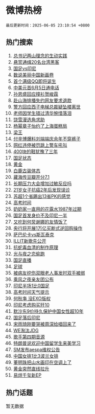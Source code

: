 # 微博热榜

`最后更新时间：2025-06-05 23:10:54 +0800`

## 热门搜索

1. [总书记两山理念的生动实践](https://m.weibo.cn/search?containerid=100103type%3D1%26t%3D10%26q%3D%23%E6%80%BB%E4%B9%A6%E8%AE%B0%E4%B8%A4%E5%B1%B1%E7%90%86%E5%BF%B5%E7%9A%84%E7%94%9F%E5%8A%A8%E5%AE%9E%E8%B7%B5%23&stream_entry_id=51&isnewpage=1&extparam=seat%3D1%26cate%3D10103%26pos%3D0%26filter_type%3Drealtimehot%26stream_entry_id%3D51%26c_type%3D51%26dgr%3D0%26q%3D%2523%25E6%2580%25BB%25E4%25B9%25A6%25E8%25AE%25B0%25E4%25B8%25A4%25E5%25B1%25B1%25E7%2590%2586%25E5%25BF%25B5%25E7%259A%2584%25E7%2594%259F%25E5%258A%25A8%25E5%25AE%259E%25E8%25B7%25B5%2523%26display_time%3D1749136253%26pre_seqid%3D17491362529540054523)
1. [悬赏通缉20名台湾黑客](https://m.weibo.cn/search?containerid=100103type%3D1%26t%3D10%26q%3D%23%E6%82%AC%E8%B5%8F%E9%80%9A%E7%BC%8920%E5%90%8D%E5%8F%B0%E6%B9%BE%E9%BB%91%E5%AE%A2%23&stream_entry_id=31&isnewpage=1&extparam=seat%3D1%26realpos%3D1%26pos%3D0%26filter_type%3Drealtimehot%26stream_entry_id%3D31%26band_rank%3D1%26lcate%3D5001%26dgr%3D0%26flag%3D16%26c_type%3D31%26cate%3D5001%26q%3D%2523%25E6%2582%25AC%25E8%25B5%258F%25E9%2580%259A%25E7%25BC%258920%25E5%2590%258D%25E5%258F%25B0%25E6%25B9%25BE%25E9%25BB%2591%25E5%25AE%25A2%2523%26display_time%3D1749136253%26pre_seqid%3D17491362529540054523)
1. [国足vs印尼](https://m.weibo.cn/search?containerid=100103type%3D1%26t%3D10%26q%3D%23%E5%9B%BD%E8%B6%B3vs%E5%8D%B0%E5%B0%BC%23&stream_entry_id=31&isnewpage=1&extparam=seat%3D1%26realpos%3D2%26pos%3D1%26filter_type%3Drealtimehot%26stream_entry_id%3D31%26band_rank%3D2%26lcate%3D5001%26dgr%3D0%26flag%3D2%26c_type%3D31%26cate%3D5001%26q%3D%2523%25E5%259B%25BD%25E8%25B6%25B3vs%25E5%258D%25B0%25E5%25B0%25BC%2523%26display_time%3D1749136253%26pre_seqid%3D17491362529540054523)
1. [数说美丽中国新画卷](https://m.weibo.cn/search?containerid=100103type%3D1%26t%3D10%26q%3D%23%E6%95%B0%E8%AF%B4%E7%BE%8E%E4%B8%BD%E4%B8%AD%E5%9B%BD%E6%96%B0%E7%94%BB%E5%8D%B7%23&stream_entry_id=31&isnewpage=1&extparam=seat%3D1%26realpos%3D3%26pos%3D2%26filter_type%3Drealtimehot%26stream_entry_id%3D31%26band_rank%3D3%26lcate%3D5001%26dgr%3D0%26flag%3D0%26c_type%3D31%26cate%3D5001%26q%3D%2523%25E6%2595%25B0%25E8%25AF%25B4%25E7%25BE%258E%25E4%25B8%25BD%25E4%25B8%25AD%25E5%259B%25BD%25E6%2596%25B0%25E7%2594%25BB%25E5%258D%25B7%2523%26display_time%3D1749136253%26pre_seqid%3D17491362529540054523)
1. [首个满级QQ即将诞生](https://m.weibo.cn/search?containerid=100103type%3D1%26t%3D10%26q%3D%23%E9%A6%96%E4%B8%AA%E6%BB%A1%E7%BA%A7QQ%E5%8D%B3%E5%B0%86%E8%AF%9E%E7%94%9F%23&stream_entry_id=31&isnewpage=1&extparam=seat%3D1%26realpos%3D4%26pos%3D3%26filter_type%3Drealtimehot%26stream_entry_id%3D31%26band_rank%3D4%26lcate%3D5001%26dgr%3D0%26flag%3D1%26c_type%3D31%26cate%3D5001%26q%3D%2523%25E9%25A6%2596%25E4%25B8%25AA%25E6%25BB%25A1%25E7%25BA%25A7QQ%25E5%258D%25B3%25E5%25B0%2586%25E8%25AF%259E%25E7%2594%259F%2523%26display_time%3D1749136253%26pre_seqid%3D17491362529540054523)
1. [中美元首6月5日通电话](https://m.weibo.cn/search?containerid=100103type%3D1%26t%3D10%26q%3D%23%E4%B8%AD%E7%BE%8E%E5%85%83%E9%A6%966%E6%9C%885%E6%97%A5%E9%80%9A%E7%94%B5%E8%AF%9D%23&stream_entry_id=31&isnewpage=1&extparam=seat%3D1%26realpos%3D5%26pos%3D4%26filter_type%3Drealtimehot%26stream_entry_id%3D31%26band_rank%3D5%26lcate%3D5001%26dgr%3D0%26flag%3D0%26c_type%3D31%26cate%3D5001%26q%3D%2523%25E4%25B8%25AD%25E7%25BE%258E%25E5%2585%2583%25E9%25A6%25966%25E6%259C%25885%25E6%2597%25A5%25E9%2580%259A%25E7%2594%25B5%25E8%25AF%259D%2523%26display_time%3D1749136253%26pre_seqid%3D17491362529540054523)
1. [孙恩盛回应撞衫贺峻霖](https://m.weibo.cn/search?containerid=100103type%3D1%26t%3D10%26q%3D%23%E5%AD%99%E6%81%A9%E7%9B%9B%E5%9B%9E%E5%BA%94%E6%92%9E%E8%A1%AB%E8%B4%BA%E5%B3%BB%E9%9C%96%23&stream_entry_id=31&isnewpage=1&extparam=seat%3D1%26realpos%3D6%26pos%3D5%26filter_type%3Drealtimehot%26stream_entry_id%3D31%26band_rank%3D6%26lcate%3D5001%26dgr%3D0%26flag%3D2%26c_type%3D31%26cate%3D5001%26q%3D%2523%25E5%25AD%2599%25E6%2581%25A9%25E7%259B%259B%25E5%259B%259E%25E5%25BA%2594%25E6%2592%259E%25E8%25A1%25AB%25E8%25B4%25BA%25E5%25B3%25BB%25E9%259C%2596%2523%26display_time%3D1749136253%26pre_seqid%3D17491362529540054523)
1. [赴山海排播失约网友要求退款](https://m.weibo.cn/search?containerid=100103type%3D1%26t%3D10%26q%3D%23%E8%B5%B4%E5%B1%B1%E6%B5%B7%E6%8E%92%E6%92%AD%E5%A4%B1%E7%BA%A6%E7%BD%91%E5%8F%8B%E8%A6%81%E6%B1%82%E9%80%80%E6%AC%BE%23&stream_entry_id=31&isnewpage=1&extparam=seat%3D1%26realpos%3D7%26pos%3D6%26filter_type%3Drealtimehot%26stream_entry_id%3D31%26band_rank%3D7%26lcate%3D5001%26dgr%3D0%26flag%3D1%26c_type%3D31%26cate%3D5001%26q%3D%2523%25E8%25B5%25B4%25E5%25B1%25B1%25E6%25B5%25B7%25E6%258E%2592%25E6%2592%25AD%25E5%25A4%25B1%25E7%25BA%25A6%25E7%25BD%2591%25E5%258F%258B%25E8%25A6%2581%25E6%25B1%2582%25E9%2580%2580%25E6%25AC%25BE%2523%26display_time%3D1749136253%26pre_seqid%3D17491362529540054523)
1. [警方回应西子电梯总裁疑坠楼离世](https://m.weibo.cn/search?containerid=100103type%3D1%26t%3D10%26q%3D%23%E8%AD%A6%E6%96%B9%E5%9B%9E%E5%BA%94%E8%A5%BF%E5%AD%90%E7%94%B5%E6%A2%AF%E6%80%BB%E8%A3%81%E7%96%91%E5%9D%A0%E6%A5%BC%E7%A6%BB%E4%B8%96%23&stream_entry_id=31&isnewpage=1&extparam=seat%3D1%26realpos%3D8%26pos%3D7%26filter_type%3Drealtimehot%26stream_entry_id%3D31%26band_rank%3D8%26lcate%3D5001%26dgr%3D0%26flag%3D1%26c_type%3D31%26cate%3D5001%26q%3D%2523%25E8%25AD%25A6%25E6%2596%25B9%25E5%259B%259E%25E5%25BA%2594%25E8%25A5%25BF%25E5%25AD%2590%25E7%2594%25B5%25E6%25A2%25AF%25E6%2580%25BB%25E8%25A3%2581%25E7%2596%2591%25E5%259D%25A0%25E6%25A5%25BC%25E7%25A6%25BB%25E4%25B8%2596%2523%26display_time%3D1749136253%26pre_seqid%3D17491362529540054523)
1. [老师因学生错过清华惋惜落泪](https://m.weibo.cn/search?containerid=100103type%3D1%26t%3D10%26q%3D%23%E8%80%81%E5%B8%88%E5%9B%A0%E5%AD%A6%E7%94%9F%E9%94%99%E8%BF%87%E6%B8%85%E5%8D%8E%E6%83%8B%E6%83%9C%E8%90%BD%E6%B3%AA%23&stream_entry_id=31&isnewpage=1&extparam=seat%3D1%26realpos%3D9%26pos%3D8%26filter_type%3Drealtimehot%26stream_entry_id%3D31%26band_rank%3D9%26lcate%3D5001%26dgr%3D0%26flag%3D0%26c_type%3D31%26cate%3D5001%26q%3D%2523%25E8%2580%2581%25E5%25B8%2588%25E5%259B%25A0%25E5%25AD%25A6%25E7%2594%259F%25E9%2594%2599%25E8%25BF%2587%25E6%25B8%2585%25E5%258D%258E%25E6%2583%258B%25E6%2583%259C%25E8%2590%25BD%25E6%25B3%25AA%2523%26display_time%3D1749136253%26pre_seqid%3D17491362529540054523)
1. [饶雪漫选角求助](https://m.weibo.cn/search?containerid=100103type%3D1%26t%3D10%26q%3D%23%E9%A5%B6%E9%9B%AA%E6%BC%AB%E9%80%89%E8%A7%92%E6%B1%82%E5%8A%A9%23&stream_entry_id=31&isnewpage=1&extparam=seat%3D1%26realpos%3D10%26pos%3D9%26filter_type%3Drealtimehot%26stream_entry_id%3D31%26band_rank%3D10%26lcate%3D5001%26dgr%3D0%26flag%3D0%26c_type%3D31%26cate%3D5001%26q%3D%2523%25E9%25A5%25B6%25E9%259B%25AA%25E6%25BC%25AB%25E9%2580%2589%25E8%25A7%2592%25E6%25B1%2582%25E5%258A%25A9%2523%26display_time%3D1749136253%26pre_seqid%3D17491362529540054523)
1. [杨幂章子怡约了上海蛋糕局](https://m.weibo.cn/search?containerid=100103type%3D1%26t%3D10%26q%3D%23%E6%9D%A8%E5%B9%82%E7%AB%A0%E5%AD%90%E6%80%A1%E7%BA%A6%E4%BA%86%E4%B8%8A%E6%B5%B7%E8%9B%8B%E7%B3%95%E5%B1%80%23&stream_entry_id=31&isnewpage=1&extparam=seat%3D1%26realpos%3D11%26pos%3D10%26filter_type%3Drealtimehot%26stream_entry_id%3D31%26band_rank%3D11%26lcate%3D5001%26dgr%3D0%26flag%3D1%26c_type%3D31%26cate%3D5001%26q%3D%2523%25E6%259D%25A8%25E5%25B9%2582%25E7%25AB%25A0%25E5%25AD%2590%25E6%2580%25A1%25E7%25BA%25A6%25E4%25BA%2586%25E4%25B8%258A%25E6%25B5%25B7%25E8%259B%258B%25E7%25B3%2595%25E5%25B1%2580%2523%26display_time%3D1749136253%26pre_seqid%3D17491362529540054523)
1. [梁王](https://m.weibo.cn/search?containerid=100103type%3D1%26t%3D10%26q%3D%E6%A2%81%E7%8E%8B&stream_entry_id=31&isnewpage=1&extparam=seat%3D1%26realpos%3D12%26pos%3D11%26filter_type%3Drealtimehot%26stream_entry_id%3D31%26band_rank%3D12%26lcate%3D5001%26dgr%3D0%26flag%3D1%26c_type%3D31%26cate%3D5001%26q%3D%25E6%25A2%2581%25E7%258E%258B%26display_time%3D1749136253%26pre_seqid%3D17491362529540054523)
1. [付辛博爆料刘端端庆余年不穿裤子](https://m.weibo.cn/search?containerid=100103type%3D1%26t%3D10%26q%3D%E4%BB%98%E8%BE%9B%E5%8D%9A%E7%88%86%E6%96%99%E5%88%98%E7%AB%AF%E7%AB%AF%E5%BA%86%E4%BD%99%E5%B9%B4%E4%B8%8D%E7%A9%BF%E8%A3%A4%E5%AD%90&stream_entry_id=31&isnewpage=1&extparam=seat%3D1%26realpos%3D13%26pos%3D12%26filter_type%3Drealtimehot%26stream_entry_id%3D31%26band_rank%3D13%26lcate%3D5001%26dgr%3D0%26flag%3D0%26c_type%3D31%26cate%3D5001%26q%3D%25E4%25BB%2598%25E8%25BE%259B%25E5%258D%259A%25E7%2588%2586%25E6%2596%2599%25E5%2588%2598%25E7%25AB%25AF%25E7%25AB%25AF%25E5%25BA%2586%25E4%25BD%2599%25E5%25B9%25B4%25E4%25B8%258D%25E7%25A9%25BF%25E8%25A3%25A4%25E5%25AD%2590%26display_time%3D1749136253%26pre_seqid%3D17491362529540054523)
1. [网红违停被罚跳上警车吼叫](https://m.weibo.cn/search?containerid=100103type%3D1%26t%3D10%26q%3D%23%E7%BD%91%E7%BA%A2%E8%BF%9D%E5%81%9C%E8%A2%AB%E7%BD%9A%E8%B7%B3%E4%B8%8A%E8%AD%A6%E8%BD%A6%E5%90%BC%E5%8F%AB%23&stream_entry_id=31&isnewpage=1&extparam=seat%3D1%26realpos%3D14%26pos%3D13%26filter_type%3Drealtimehot%26stream_entry_id%3D31%26band_rank%3D14%26lcate%3D5001%26dgr%3D0%26flag%3D1%26c_type%3D31%26cate%3D5001%26q%3D%2523%25E7%25BD%2591%25E7%25BA%25A2%25E8%25BF%259D%25E5%2581%259C%25E8%25A2%25AB%25E7%25BD%259A%25E8%25B7%25B3%25E4%25B8%258A%25E8%25AD%25A6%25E8%25BD%25A6%25E5%2590%25BC%25E5%258F%25AB%2523%26display_time%3D1749136253%26pre_seqid%3D17491362529540054523)
1. [400块的鞋犹豫了三年](https://m.weibo.cn/search?containerid=100103type%3D1%26t%3D10%26q%3D400%E5%9D%97%E7%9A%84%E9%9E%8B%E7%8A%B9%E8%B1%AB%E4%BA%86%E4%B8%89%E5%B9%B4&stream_entry_id=31&isnewpage=1&extparam=seat%3D1%26realpos%3D15%26pos%3D14%26filter_type%3Drealtimehot%26stream_entry_id%3D31%26band_rank%3D15%26lcate%3D5001%26dgr%3D0%26flag%3D2%26c_type%3D31%26cate%3D5001%26q%3D400%25E5%259D%2597%25E7%259A%2584%25E9%259E%258B%25E7%258A%25B9%25E8%25B1%25AB%25E4%25BA%2586%25E4%25B8%2589%25E5%25B9%25B4%26display_time%3D1749136253%26pre_seqid%3D17491362529540054523)
1. [国足状态](https://m.weibo.cn/search?containerid=100103type%3D1%26t%3D10%26q%3D%E5%9B%BD%E8%B6%B3%E7%8A%B6%E6%80%81&stream_entry_id=31&isnewpage=1&extparam=seat%3D1%26realpos%3D16%26pos%3D15%26filter_type%3Drealtimehot%26stream_entry_id%3D31%26band_rank%3D16%26lcate%3D5001%26dgr%3D0%26flag%3D1%26c_type%3D31%26cate%3D5001%26q%3D%25E5%259B%25BD%25E8%25B6%25B3%25E7%258A%25B6%25E6%2580%2581%26display_time%3D1749136253%26pre_seqid%3D17491362529540054523)
1. [黄金](https://m.weibo.cn/search?containerid=100103type%3D1%26t%3D10%26q%3D%E9%BB%84%E9%87%91&stream_entry_id=31&isnewpage=1&extparam=seat%3D1%26realpos%3D17%26pos%3D16%26filter_type%3Drealtimehot%26stream_entry_id%3D31%26band_rank%3D17%26lcate%3D5001%26dgr%3D0%26flag%3D1%26c_type%3D31%26cate%3D5001%26q%3D%25E9%25BB%2584%25E9%2587%2591%26display_time%3D1749136253%26pre_seqid%3D17491362529540054523)
1. [白鹿古装体态](https://m.weibo.cn/search?containerid=100103type%3D1%26t%3D10%26q%3D%E7%99%BD%E9%B9%BF%E5%8F%A4%E8%A3%85%E4%BD%93%E6%80%81&stream_entry_id=31&isnewpage=1&extparam=seat%3D1%26realpos%3D18%26pos%3D17%26filter_type%3Drealtimehot%26stream_entry_id%3D31%26band_rank%3D18%26lcate%3D5001%26dgr%3D0%26flag%3D1%26c_type%3D31%26cate%3D5001%26q%3D%25E7%2599%25BD%25E9%25B9%25BF%25E5%258F%25A4%25E8%25A3%2585%25E4%25BD%2593%25E6%2580%2581%26display_time%3D1749136253%26pre_seqid%3D17491362529540054523)
1. [藏海传豆瓣开分7.1](https://m.weibo.cn/search?containerid=100103type%3D1%26t%3D10%26q%3D%23%E8%97%8F%E6%B5%B7%E4%BC%A0%E8%B1%86%E7%93%A3%E5%BC%80%E5%88%867.1%23&stream_entry_id=31&isnewpage=1&extparam=seat%3D1%26realpos%3D19%26pos%3D18%26filter_type%3Drealtimehot%26stream_entry_id%3D31%26band_rank%3D19%26lcate%3D5001%26dgr%3D0%26flag%3D0%26c_type%3D31%26cate%3D5001%26q%3D%2523%25E8%2597%258F%25E6%25B5%25B7%25E4%25BC%25A0%25E8%25B1%2586%25E7%2593%25A3%25E5%25BC%2580%25E5%2588%25867.1%2523%26display_time%3D1749136253%26pre_seqid%3D17491362529540054523)
1. [长期压力大会增加过敏反应吗](https://m.weibo.cn/search?containerid=100103type%3D1%26t%3D10%26q%3D%E9%95%BF%E6%9C%9F%E5%8E%8B%E5%8A%9B%E5%A4%A7%E4%BC%9A%E5%A2%9E%E5%8A%A0%E8%BF%87%E6%95%8F%E5%8F%8D%E5%BA%94%E5%90%97&stream_entry_id=31&isnewpage=1&extparam=seat%3D1%26realpos%3D20%26pos%3D19%26filter_type%3Drealtimehot%26stream_entry_id%3D31%26band_rank%3D20%26is_ai_ask%3D1%26lcate%3D5001%26dgr%3D0%26flag%3D1%26c_type%3D31%26cate%3D5001%26q%3D%25E9%2595%25BF%25E6%259C%259F%25E5%258E%258B%25E5%258A%259B%25E5%25A4%25A7%25E4%25BC%259A%25E5%25A2%259E%25E5%258A%25A0%25E8%25BF%2587%25E6%2595%258F%25E5%258F%258D%25E5%25BA%2594%25E5%2590%2597%26display_time%3D1749136253%26pre_seqid%3D17491362529540054523)
1. [21岁女子抗癌2年后发现误诊](https://m.weibo.cn/search?containerid=100103type%3D1%26t%3D10%26q%3D%2321%E5%B2%81%E5%A5%B3%E5%AD%90%E6%8A%97%E7%99%8C2%E5%B9%B4%E5%90%8E%E5%8F%91%E7%8E%B0%E8%AF%AF%E8%AF%8A%23&stream_entry_id=31&isnewpage=1&extparam=seat%3D1%26realpos%3D21%26pos%3D20%26filter_type%3Drealtimehot%26stream_entry_id%3D31%26band_rank%3D21%26lcate%3D5001%26dgr%3D0%26flag%3D0%26c_type%3D31%26cate%3D5001%26q%3D%252321%25E5%25B2%2581%25E5%25A5%25B3%25E5%25AD%2590%25E6%258A%2597%25E7%2599%258C2%25E5%25B9%25B4%25E5%2590%258E%25E5%258F%2591%25E7%258E%25B0%25E8%25AF%25AF%25E8%25AF%258A%2523%26display_time%3D1749136253%26pre_seqid%3D17491362529540054523)
1. [苏超1个省踢出13省PK的感觉](https://m.weibo.cn/search?containerid=100103type%3D1%26t%3D10%26q%3D%23%E8%8B%8F%E8%B6%851%E4%B8%AA%E7%9C%81%E8%B8%A2%E5%87%BA13%E7%9C%81PK%E7%9A%84%E6%84%9F%E8%A7%89%23&stream_entry_id=31&isnewpage=1&extparam=seat%3D1%26realpos%3D22%26pos%3D21%26filter_type%3Drealtimehot%26stream_entry_id%3D31%26band_rank%3D22%26lcate%3D5001%26dgr%3D0%26flag%3D0%26c_type%3D31%26cate%3D5001%26q%3D%2523%25E8%258B%258F%25E8%25B6%25851%25E4%25B8%25AA%25E7%259C%2581%25E8%25B8%25A2%25E5%2587%25BA13%25E7%259C%2581PK%25E7%259A%2584%25E6%2584%259F%25E8%25A7%2589%2523%26display_time%3D1749136253%26pre_seqid%3D17491362529540054523)
1. [高考时间](https://m.weibo.cn/search?containerid=100103type%3D1%26t%3D10%26q%3D%E9%AB%98%E8%80%83%E6%97%B6%E9%97%B4&stream_entry_id=31&isnewpage=1&extparam=seat%3D1%26realpos%3D23%26pos%3D22%26filter_type%3Drealtimehot%26stream_entry_id%3D31%26band_rank%3D23%26lcate%3D5001%26dgr%3D0%26flag%3D1%26c_type%3D31%26cate%3D5001%26q%3D%25E9%25AB%2598%25E8%2580%2583%25E6%2597%25B6%25E9%2597%25B4%26display_time%3D1749136253%26pre_seqid%3D17491362529540054523)
1. [奶奶家一直用的花露水1987年过期](https://m.weibo.cn/search?containerid=100103type%3D1%26t%3D10%26q%3D%E5%A5%B6%E5%A5%B6%E5%AE%B6%E4%B8%80%E7%9B%B4%E7%94%A8%E7%9A%84%E8%8A%B1%E9%9C%B2%E6%B0%B41987%E5%B9%B4%E8%BF%87%E6%9C%9F&stream_entry_id=31&isnewpage=1&extparam=seat%3D1%26realpos%3D24%26pos%3D23%26filter_type%3Drealtimehot%26stream_entry_id%3D31%26band_rank%3D24%26lcate%3D5001%26dgr%3D0%26flag%3D1%26c_type%3D31%26cate%3D5001%26q%3D%25E5%25A5%25B6%25E5%25A5%25B6%25E5%25AE%25B6%25E4%25B8%2580%25E7%259B%25B4%25E7%2594%25A8%25E7%259A%2584%25E8%258A%25B1%25E9%259C%25B2%25E6%25B0%25B41987%25E5%25B9%25B4%25E8%25BF%2587%25E6%259C%259F%26display_time%3D1749136253%26pre_seqid%3D17491362529540054523)
1. [国足首发身价不及印尼一半](https://m.weibo.cn/search?containerid=100103type%3D1%26t%3D10%26q%3D%23%E5%9B%BD%E8%B6%B3%E9%A6%96%E5%8F%91%E8%BA%AB%E4%BB%B7%E4%B8%8D%E5%8F%8A%E5%8D%B0%E5%B0%BC%E4%B8%80%E5%8D%8A%23&stream_entry_id=31&isnewpage=1&extparam=seat%3D1%26realpos%3D25%26pos%3D24%26filter_type%3Drealtimehot%26stream_entry_id%3D31%26band_rank%3D25%26lcate%3D5001%26dgr%3D0%26flag%3D1%26c_type%3D31%26cate%3D5001%26q%3D%2523%25E5%259B%25BD%25E8%25B6%25B3%25E9%25A6%2596%25E5%258F%2591%25E8%25BA%25AB%25E4%25BB%25B7%25E4%25B8%258D%25E5%258F%258A%25E5%258D%25B0%25E5%25B0%25BC%25E4%25B8%2580%25E5%258D%258A%2523%26display_time%3D1749136253%26pre_seqid%3D17491362529540054523)
1. [又吃到何炅谢娜的友情饭了](https://m.weibo.cn/search?containerid=100103type%3D1%26t%3D10%26q%3D%E5%8F%88%E5%90%83%E5%88%B0%E4%BD%95%E7%82%85%E8%B0%A2%E5%A8%9C%E7%9A%84%E5%8F%8B%E6%83%85%E9%A5%AD%E4%BA%86&stream_entry_id=31&isnewpage=1&extparam=seat%3D1%26realpos%3D26%26pos%3D25%26filter_type%3Drealtimehot%26stream_entry_id%3D31%26band_rank%3D26%26lcate%3D5001%26dgr%3D0%26flag%3D1%26c_type%3D31%26cate%3D5001%26q%3D%25E5%258F%2588%25E5%2590%2583%25E5%2588%25B0%25E4%25BD%2595%25E7%2582%2585%25E8%25B0%25A2%25E5%25A8%259C%25E7%259A%2584%25E5%258F%258B%25E6%2583%2585%25E9%25A5%25AD%25E4%25BA%2586%26display_time%3D1749136253%26pre_seqid%3D17491362529540054523)
1. [央行将开展1万亿买断式逆回购操作](https://m.weibo.cn/search?containerid=100103type%3D1%26t%3D10%26q%3D%23%E5%A4%AE%E8%A1%8C%E5%B0%86%E5%BC%80%E5%B1%951%E4%B8%87%E4%BA%BF%E4%B9%B0%E6%96%AD%E5%BC%8F%E9%80%86%E5%9B%9E%E8%B4%AD%E6%93%8D%E4%BD%9C%23&stream_entry_id=31&isnewpage=1&extparam=seat%3D1%26realpos%3D27%26pos%3D26%26filter_type%3Drealtimehot%26stream_entry_id%3D31%26band_rank%3D27%26lcate%3D5001%26dgr%3D0%26flag%3D0%26c_type%3D31%26cate%3D5001%26q%3D%2523%25E5%25A4%25AE%25E8%25A1%258C%25E5%25B0%2586%25E5%25BC%2580%25E5%25B1%25951%25E4%25B8%2587%25E4%25BA%25BF%25E4%25B9%25B0%25E6%2596%25AD%25E5%25BC%258F%25E9%2580%2586%25E5%259B%259E%25E8%25B4%25AD%25E6%2593%258D%25E4%25BD%259C%2523%26display_time%3D1749136253%26pre_seqid%3D17491362529540054523)
1. [萨巴伦卡vs斯瓦泰克](https://m.weibo.cn/search?containerid=100103type%3D1%26t%3D10%26q%3D%23%E8%90%A8%E5%B7%B4%E4%BC%A6%E5%8D%A1vs%E6%96%AF%E7%93%A6%E6%B3%B0%E5%85%8B%23&stream_entry_id=31&isnewpage=1&extparam=seat%3D1%26realpos%3D28%26pos%3D27%26filter_type%3Drealtimehot%26stream_entry_id%3D31%26band_rank%3D28%26lcate%3D5001%26dgr%3D0%26flag%3D1%26c_type%3D31%26cate%3D5001%26q%3D%2523%25E8%2590%25A8%25E5%25B7%25B4%25E4%25BC%25A6%25E5%258D%25A1vs%25E6%2596%25AF%25E7%2593%25A6%25E6%25B3%25B0%25E5%2585%258B%2523%26display_time%3D1749136253%26pre_seqid%3D17491362529540054523)
1. [ILLIT新歌先公开](https://m.weibo.cn/search?containerid=100103type%3D1%26t%3D10%26q%3D%23ILLIT%E6%96%B0%E6%AD%8C%E5%85%88%E5%85%AC%E5%BC%80%23&stream_entry_id=31&isnewpage=1&extparam=seat%3D1%26realpos%3D29%26pos%3D28%26filter_type%3Drealtimehot%26stream_entry_id%3D31%26band_rank%3D29%26lcate%3D5001%26dgr%3D0%26flag%3D1%26c_type%3D31%26cate%3D5001%26q%3D%2523ILLIT%25E6%2596%25B0%25E6%25AD%258C%25E5%2585%2588%25E5%2585%25AC%25E5%25BC%2580%2523%26display_time%3D1749136253%26pre_seqid%3D17491362529540054523)
1. [抗蛇毒血清的制作原理](https://m.weibo.cn/search?containerid=100103type%3D1%26t%3D10%26q%3D%E6%8A%97%E8%9B%87%E6%AF%92%E8%A1%80%E6%B8%85%E7%9A%84%E5%88%B6%E4%BD%9C%E5%8E%9F%E7%90%86&stream_entry_id=31&isnewpage=1&extparam=seat%3D1%26realpos%3D30%26pos%3D29%26filter_type%3Drealtimehot%26stream_entry_id%3D31%26band_rank%3D30%26lcate%3D5001%26dgr%3D0%26flag%3D1%26c_type%3D31%26cate%3D5001%26q%3D%25E6%258A%2597%25E8%259B%2587%25E6%25AF%2592%25E8%25A1%2580%25E6%25B8%2585%25E7%259A%2584%25E5%2588%25B6%25E4%25BD%259C%25E5%258E%259F%25E7%2590%2586%26display_time%3D1749136253%26pre_seqid%3D17491362529540054523)
1. [光与夜之恋偷跑](https://m.weibo.cn/search?containerid=100103type%3D1%26t%3D10%26q%3D%23%E5%85%89%E4%B8%8E%E5%A4%9C%E4%B9%8B%E6%81%8B%E5%81%B7%E8%B7%91%23&stream_entry_id=31&isnewpage=1&extparam=seat%3D1%26realpos%3D31%26pos%3D30%26filter_type%3Drealtimehot%26stream_entry_id%3D31%26band_rank%3D31%26lcate%3D5001%26dgr%3D0%26flag%3D0%26c_type%3D31%26cate%3D5001%26q%3D%2523%25E5%2585%2589%25E4%25B8%258E%25E5%25A4%259C%25E4%25B9%258B%25E6%2581%258B%25E5%2581%25B7%25E8%25B7%2591%2523%26display_time%3D1749136253%26pre_seqid%3D17491362529540054523)
1. [国足直播](https://m.weibo.cn/search?containerid=100103type%3D1%26t%3D10%26q%3D%E5%9B%BD%E8%B6%B3%E7%9B%B4%E6%92%AD&stream_entry_id=31&isnewpage=1&extparam=seat%3D1%26realpos%3D32%26pos%3D31%26filter_type%3Drealtimehot%26stream_entry_id%3D31%26band_rank%3D32%26lcate%3D5001%26dgr%3D0%26flag%3D0%26c_type%3D31%26cate%3D5001%26q%3D%25E5%259B%25BD%25E8%25B6%25B3%25E7%259B%25B4%25E6%2592%25AD%26display_time%3D1749136253%26pre_seqid%3D17491362529540054523)
1. [足球](https://m.weibo.cn/search?containerid=100103type%3D1%26t%3D10%26q%3D%E8%B6%B3%E7%90%83&stream_entry_id=31&isnewpage=1&extparam=seat%3D1%26realpos%3D33%26pos%3D32%26filter_type%3Drealtimehot%26stream_entry_id%3D31%26band_rank%3D33%26lcate%3D5001%26dgr%3D0%26flag%3D1%26c_type%3D31%26cate%3D5001%26q%3D%25E8%25B6%25B3%25E7%2590%2583%26display_time%3D1749136253%26pre_seqid%3D17491362529540054523)
1. [被病友挖伤双眼老人事发时双手被绑](https://m.weibo.cn/search?containerid=100103type%3D1%26t%3D10%26q%3D%23%E8%A2%AB%E7%97%85%E5%8F%8B%E6%8C%96%E4%BC%A4%E5%8F%8C%E7%9C%BC%E8%80%81%E4%BA%BA%E4%BA%8B%E5%8F%91%E6%97%B6%E5%8F%8C%E6%89%8B%E8%A2%AB%E7%BB%91%23&stream_entry_id=31&isnewpage=1&extparam=seat%3D1%26realpos%3D34%26pos%3D33%26filter_type%3Drealtimehot%26stream_entry_id%3D31%26band_rank%3D34%26lcate%3D5001%26dgr%3D0%26flag%3D1%26c_type%3D31%26cate%3D5001%26q%3D%2523%25E8%25A2%25AB%25E7%2597%2585%25E5%258F%258B%25E6%258C%2596%25E4%25BC%25A4%25E5%258F%258C%25E7%259C%25BC%25E8%2580%2581%25E4%25BA%25BA%25E4%25BA%258B%25E5%258F%2591%25E6%2597%25B6%25E5%258F%258C%25E6%2589%258B%25E8%25A2%25AB%25E7%25BB%2591%2523%26display_time%3D1749136253%26pre_seqid%3D17491362529540054523)
1. [乘风之夜亲友团公布](https://m.weibo.cn/search?containerid=100103type%3D1%26t%3D10%26q%3D%23%E4%B9%98%E9%A3%8E%E4%B9%8B%E5%A4%9C%E4%BA%B2%E5%8F%8B%E5%9B%A2%E5%85%AC%E5%B8%83%23&stream_entry_id=31&isnewpage=1&extparam=seat%3D1%26realpos%3D35%26pos%3D34%26filter_type%3Drealtimehot%26stream_entry_id%3D31%26band_rank%3D35%26lcate%3D5001%26dgr%3D0%26flag%3D1%26c_type%3D31%26cate%3D5001%26q%3D%2523%25E4%25B9%2598%25E9%25A3%258E%25E4%25B9%258B%25E5%25A4%259C%25E4%25BA%25B2%25E5%258F%258B%25E5%259B%25A2%25E5%2585%25AC%25E5%25B8%2583%2523%26display_time%3D1749136253%26pre_seqid%3D17491362529540054523)
1. [印尼半场1比0国足](https://m.weibo.cn/search?containerid=100103type%3D1%26t%3D10%26q%3D%23%E5%8D%B0%E5%B0%BC%E5%8D%8A%E5%9C%BA1%E6%AF%940%E5%9B%BD%E8%B6%B3%23&stream_entry_id=31&isnewpage=1&extparam=seat%3D1%26realpos%3D36%26pos%3D35%26filter_type%3Drealtimehot%26stream_entry_id%3D31%26band_rank%3D36%26lcate%3D5001%26dgr%3D0%26flag%3D1%26c_type%3D31%26cate%3D5001%26q%3D%2523%25E5%258D%25B0%25E5%25B0%25BC%25E5%258D%258A%25E5%259C%25BA1%25E6%25AF%25940%25E5%259B%25BD%25E8%25B6%25B3%2523%26display_time%3D1749136253%26pre_seqid%3D17491362529540054523)
1. [高考时间天气提示](https://m.weibo.cn/search?containerid=100103type%3D1%26t%3D10%26q%3D%23%E9%AB%98%E8%80%83%E6%97%B6%E9%97%B4%E5%A4%A9%E6%B0%94%E6%8F%90%E7%A4%BA%23&stream_entry_id=31&isnewpage=1&extparam=seat%3D1%26realpos%3D37%26pos%3D36%26filter_type%3Drealtimehot%26stream_entry_id%3D31%26band_rank%3D37%26lcate%3D5001%26dgr%3D0%26flag%3D1%26c_type%3D31%26cate%3D5001%26q%3D%2523%25E9%25AB%2598%25E8%2580%2583%25E6%2597%25B6%25E9%2597%25B4%25E5%25A4%25A9%25E6%25B0%2594%25E6%258F%2590%25E7%25A4%25BA%2523%26display_time%3D1749136253%26pre_seqid%3D17491362529540054523)
1. [何秋亊 没EXO版权](https://m.weibo.cn/search?containerid=100103type%3D1%26t%3D10%26q%3D%E4%BD%95%E7%A7%8B%E4%BA%8A+%E6%B2%A1EXO%E7%89%88%E6%9D%83&stream_entry_id=31&isnewpage=1&extparam=seat%3D1%26realpos%3D38%26pos%3D37%26filter_type%3Drealtimehot%26stream_entry_id%3D31%26band_rank%3D38%26lcate%3D5001%26dgr%3D0%26flag%3D0%26c_type%3D31%26cate%3D5001%26q%3D%25E4%25BD%2595%25E7%25A7%258B%25E4%25BA%258A%2520%25E6%25B2%25A1EXO%25E7%2589%2588%25E6%259D%2583%26display_time%3D1749136253%26pre_seqid%3D17491362529540054523)
1. [印尼考虑购买歼10](https://m.weibo.cn/search?containerid=100103type%3D1%26t%3D10%26q%3D%23%E5%8D%B0%E5%B0%BC%E8%80%83%E8%99%91%E8%B4%AD%E4%B9%B0%E6%AD%BC10%23&stream_entry_id=31&isnewpage=1&extparam=seat%3D1%26realpos%3D39%26pos%3D38%26filter_type%3Drealtimehot%26stream_entry_id%3D31%26band_rank%3D39%26lcate%3D5001%26dgr%3D0%26flag%3D0%26c_type%3D31%26cate%3D5001%26q%3D%2523%25E5%258D%25B0%25E5%25B0%25BC%25E8%2580%2583%25E8%2599%2591%25E8%25B4%25AD%25E4%25B9%25B0%25E6%25AD%25BC10%2523%26display_time%3D1749136253%26pre_seqid%3D17491362529540054523)
1. [默沙东9价持久保护中国女性超10年](https://m.weibo.cn/search?containerid=100103type%3D1%26t%3D10%26q%3D%23%E9%BB%98%E6%B2%99%E4%B8%9C9%E4%BB%B7%E6%8C%81%E4%B9%85%E4%BF%9D%E6%8A%A4%E4%B8%AD%E5%9B%BD%E5%A5%B3%E6%80%A7%E8%B6%8510%E5%B9%B4%23&stream_entry_id=31&isnewpage=1&extparam=seat%3D1%26realpos%3D40%26pos%3D39%26filter_type%3Drealtimehot%26stream_entry_id%3D31%26band_rank%3D40%26lcate%3D5001%26dgr%3D0%26flag%3D1%26c_type%3D31%26cate%3D5001%26q%3D%2523%25E9%25BB%2598%25E6%25B2%2599%25E4%25B8%259C9%25E4%25BB%25B7%25E6%258C%2581%25E4%25B9%2585%25E4%25BF%259D%25E6%258A%25A4%25E4%25B8%25AD%25E5%259B%25BD%25E5%25A5%25B3%25E6%2580%25A7%25E8%25B6%258510%25E5%25B9%25B4%2523%26display_time%3D1749136253%26pre_seqid%3D17491362529540054523)
1. [国足落后印尼](https://m.weibo.cn/search?containerid=100103type%3D1%26t%3D10%26q%3D%23%E5%9B%BD%E8%B6%B3%E8%90%BD%E5%90%8E%E5%8D%B0%E5%B0%BC%23&stream_entry_id=31&isnewpage=1&extparam=seat%3D1%26realpos%3D41%26pos%3D40%26filter_type%3Drealtimehot%26stream_entry_id%3D31%26band_rank%3D41%26lcate%3D5001%26dgr%3D0%26flag%3D1%26c_type%3D31%26cate%3D5001%26q%3D%2523%25E5%259B%25BD%25E8%25B6%25B3%25E8%2590%25BD%25E5%2590%258E%25E5%258D%25B0%25E5%25B0%25BC%2523%26display_time%3D1749136253%26pre_seqid%3D17491362529540054523)
1. [宋雨琦刚要哭被周深给唱回来了](https://m.weibo.cn/search?containerid=100103type%3D1%26t%3D10%26q%3D%E5%AE%8B%E9%9B%A8%E7%90%A6%E5%88%9A%E8%A6%81%E5%93%AD%E8%A2%AB%E5%91%A8%E6%B7%B1%E7%BB%99%E5%94%B1%E5%9B%9E%E6%9D%A5%E4%BA%86&stream_entry_id=31&isnewpage=1&extparam=seat%3D1%26realpos%3D42%26pos%3D41%26filter_type%3Drealtimehot%26stream_entry_id%3D31%26band_rank%3D42%26lcate%3D5001%26dgr%3D0%26flag%3D1%26c_type%3D31%26cate%3D5001%26q%3D%25E5%25AE%258B%25E9%259B%25A8%25E7%2590%25A6%25E5%2588%259A%25E8%25A6%2581%25E5%2593%25AD%25E8%25A2%25AB%25E5%2591%25A8%25E6%25B7%25B1%25E7%25BB%2599%25E5%2594%25B1%25E5%259B%259E%25E6%259D%25A5%25E4%25BA%2586%26display_time%3D1749136253%26pre_seqid%3D17491362529540054523)
1. [WE淘汰JDG](https://m.weibo.cn/search?containerid=100103type%3D1%26t%3D10%26q%3D%23WE%E6%B7%98%E6%B1%B0JDG%23&stream_entry_id=31&isnewpage=1&extparam=seat%3D1%26realpos%3D43%26pos%3D42%26filter_type%3Drealtimehot%26stream_entry_id%3D31%26band_rank%3D43%26lcate%3D5001%26dgr%3D0%26flag%3D0%26c_type%3D31%26cate%3D5001%26q%3D%2523WE%25E6%25B7%2598%25E6%25B1%25B0JDG%2523%26display_time%3D1749136253%26pre_seqid%3D17491362529540054523)
1. [歌手第四期音源](https://m.weibo.cn/search?containerid=100103type%3D1%26t%3D10%26q%3D%23%E6%AD%8C%E6%89%8B%E7%AC%AC%E5%9B%9B%E6%9C%9F%E9%9F%B3%E6%BA%90%23&stream_entry_id=31&isnewpage=1&extparam=seat%3D1%26realpos%3D44%26pos%3D43%26filter_type%3Drealtimehot%26stream_entry_id%3D31%26band_rank%3D44%26lcate%3D5001%26dgr%3D0%26flag%3D0%26c_type%3D31%26cate%3D5001%26q%3D%2523%25E6%25AD%258C%25E6%2589%258B%25E7%25AC%25AC%25E5%259B%259B%25E6%259C%259F%25E9%259F%25B3%25E6%25BA%2590%2523%26display_time%3D1749136253%26pre_seqid%3D17491362529540054523)
1. [特朗普说欢迎中国留学生来美学习](https://m.weibo.cn/search?containerid=100103type%3D1%26t%3D10%26q%3D%23%E7%89%B9%E6%9C%97%E6%99%AE%E8%AF%B4%E6%AC%A2%E8%BF%8E%E4%B8%AD%E5%9B%BD%E7%95%99%E5%AD%A6%E7%94%9F%E6%9D%A5%E7%BE%8E%E5%AD%A6%E4%B9%A0%23&stream_entry_id=31&isnewpage=1&extparam=seat%3D1%26realpos%3D45%26pos%3D44%26filter_type%3Drealtimehot%26stream_entry_id%3D31%26band_rank%3D45%26lcate%3D5001%26dgr%3D0%26flag%3D1%26c_type%3D31%26cate%3D5001%26q%3D%2523%25E7%2589%25B9%25E6%259C%2597%25E6%2599%25AE%25E8%25AF%25B4%25E6%25AC%25A2%25E8%25BF%258E%25E4%25B8%25AD%25E5%259B%25BD%25E7%2595%2599%25E5%25AD%25A6%25E7%2594%259F%25E6%259D%25A5%25E7%25BE%258E%25E5%25AD%25A6%25E4%25B9%25A0%2523%26display_time%3D1749136253%26pre_seqid%3D17491362529540054523)
1. [SM发布aespa维权公告](https://m.weibo.cn/search?containerid=100103type%3D1%26t%3D10%26q%3D%23SM%E5%8F%91%E5%B8%83aespa%E7%BB%B4%E6%9D%83%E5%85%AC%E5%91%8A%23&stream_entry_id=31&isnewpage=1&extparam=seat%3D1%26realpos%3D46%26pos%3D45%26filter_type%3Drealtimehot%26stream_entry_id%3D31%26band_rank%3D46%26lcate%3D5001%26dgr%3D0%26flag%3D1%26c_type%3D31%26cate%3D5001%26q%3D%2523SM%25E5%258F%2591%25E5%25B8%2583aespa%25E7%25BB%25B4%25E6%259D%2583%25E5%2585%25AC%25E5%2591%258A%2523%26display_time%3D1749136253%26pre_seqid%3D17491362529540054523)
1. [中国女排1比3波兰女排](https://m.weibo.cn/search?containerid=100103type%3D1%26t%3D10%26q%3D%23%E4%B8%AD%E5%9B%BD%E5%A5%B3%E6%8E%921%E6%AF%943%E6%B3%A2%E5%85%B0%E5%A5%B3%E6%8E%92%23&stream_entry_id=31&isnewpage=1&extparam=seat%3D1%26realpos%3D47%26pos%3D46%26filter_type%3Drealtimehot%26stream_entry_id%3D31%26band_rank%3D47%26lcate%3D5001%26dgr%3D0%26flag%3D1%26c_type%3D31%26cate%3D5001%26q%3D%2523%25E4%25B8%25AD%25E5%259B%25BD%25E5%25A5%25B3%25E6%258E%25921%25E6%25AF%25943%25E6%25B3%25A2%25E5%2585%25B0%25E5%25A5%25B3%25E6%258E%2592%2523%26display_time%3D1749136253%26pre_seqid%3D17491362529540054523)
1. [董明珠把山水画印在空调上了](https://m.weibo.cn/search?containerid=100103type%3D1%26t%3D10%26q%3D%23%E8%91%A3%E6%98%8E%E7%8F%A0%E6%8A%8A%E5%B1%B1%E6%B0%B4%E7%94%BB%E5%8D%B0%E5%9C%A8%E7%A9%BA%E8%B0%83%E4%B8%8A%E4%BA%86%23&stream_entry_id=31&isnewpage=1&extparam=seat%3D1%26realpos%3D48%26pos%3D47%26filter_type%3Drealtimehot%26stream_entry_id%3D31%26band_rank%3D48%26lcate%3D5001%26dgr%3D0%26flag%3D1%26c_type%3D31%26cate%3D5001%26q%3D%2523%25E8%2591%25A3%25E6%2598%258E%25E7%258F%25A0%25E6%258A%258A%25E5%25B1%25B1%25E6%25B0%25B4%25E7%2594%25BB%25E5%258D%25B0%25E5%259C%25A8%25E7%25A9%25BA%25E8%25B0%2583%25E4%25B8%258A%25E4%25BA%2586%2523%26display_time%3D1749136253%26pre_seqid%3D17491362529540054523)
1. [黄金突然直线拉升](https://m.weibo.cn/search?containerid=100103type%3D1%26t%3D10%26q%3D%23%E9%BB%84%E9%87%91%E7%AA%81%E7%84%B6%E7%9B%B4%E7%BA%BF%E6%8B%89%E5%8D%87%23&stream_entry_id=31&isnewpage=1&extparam=seat%3D1%26realpos%3D49%26pos%3D48%26filter_type%3Drealtimehot%26stream_entry_id%3D31%26band_rank%3D49%26lcate%3D5001%26dgr%3D0%26flag%3D1%26c_type%3D31%26cate%3D5001%26q%3D%2523%25E9%25BB%2584%25E9%2587%2591%25E7%25AA%2581%25E7%2584%25B6%25E7%259B%25B4%25E7%25BA%25BF%25E6%258B%2589%25E5%258D%2587%2523%26display_time%3D1749136253%26pre_seqid%3D17491362529540054523)
1. [易烊千玺新EP](https://m.weibo.cn/search?containerid=100103type%3D1%26t%3D10%26q%3D%E6%98%93%E7%83%8A%E5%8D%83%E7%8E%BA%E6%96%B0EP&stream_entry_id=31&isnewpage=1&extparam=seat%3D1%26realpos%3D50%26pos%3D49%26filter_type%3Drealtimehot%26stream_entry_id%3D31%26band_rank%3D50%26lcate%3D5001%26dgr%3D0%26flag%3D0%26c_type%3D31%26cate%3D5001%26q%3D%25E6%2598%2593%25E7%2583%258A%25E5%258D%2583%25E7%258E%25BA%25E6%2596%25B0EP%26display_time%3D1749136253%26pre_seqid%3D17491362529540054523)

## 热门话题

暂无数据
